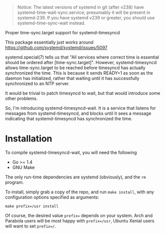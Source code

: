  > Notice: The latest versions of systemd in git (after v238) have
 > systemd-time-wait-sync.service; presumably it will be present in
 > systemd-239.  If you have systemd v239 or greater, you should use
 > systemd-time-sync-wait instead.

Proper time-sync.target support for systemd-timesyncd

This package essentially just works around
  https://github.com/systemd/systemd/issues/5097

systemd.special(7) tells us that "All services where correct time is
essential should be ordered after [time-sync.target]".  However,
systemd-timesyncd allows time-sync.target to be reached before
timesyncd has actually synchronized the time.  This is because it
sends READY=1 as soon as the daemon has initialized, rather that
waiting until it has successfully synchronized to an NTP server.

It would be trivial to patch timesyncd to wait, but that would
introduce some other problems.

So, I'm introducing systemd-timesyncd-wait.  It is a service that
listens for messages from systemd-timesyncd, and blocks until it sees
a message indicating that systemd-timesyncd has synchronized the time.

# Installation

To compile systemd-timesyncd-wait, you will need the following

 - Go >= 1.4
 - GNU Make

The only run-time dependencies are systemd (obviously), and the `rm`
program.

To install, simply grab a copy of the repo, and run `make install`,
with any configuration options specified as arguments:

	make prefix=/usr install

Of course, the desired value `prefix=` depends on your system.  Arch
and Parabola users will be most happy with `prefix=/usr`,
Ubuntu Xenial users will want to set `prefix=/`.

